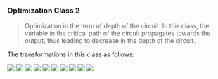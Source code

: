 ### Optimization Class 2
> Optimization in the term of depth of the circuit. In this class, the variable in the critical path of the circuit propagates
 towards the output, thus leading to decrease in the depth of the circuit.
 
 The transformations in this class as follows:
 
<img src="https://render.githubusercontent.com/render/math?math=%241.%5C%3Am(u%2Cx%2Cm(x%2C%5Cbar%7By%7D%2C%5Cbar%7Bz%7D))%5Cleftrightarrow%20m(u%2Cy%2Cm(y%2C%5Cbar%7Bx%7D%2C%5Cbar%7Bz%7D))%5Cleftrightarrow%20m(u%2Cz%2Cm(z%2C%5Cbar%7By%7D%2C%5Cbar%7Bx%7D))%24">
<img src="https://render.githubusercontent.com/render/math?math=%242.%5C%3Am(u%2Cx%2Cm(%5Cbar%7Bx%7D%2Cy%2Cz))%5Cleftrightarrow%20m(%5Cbar%7By%7D%2Cx%2Cm(%5Cbar%7Bx%7D%2C%5Cbar%7Bu%7D%2Cz))%5Cleftrightarrow%20m(%5Cbar%7Bz%7D%2Cx%2Cm(%5Cbar%7Bx%7D%2Cy%2C%5Cbar%7Bu%7D))%24">
<img src="https://render.githubusercontent.com/render/math?math=%243.%5C%3Am(u%2C%5Cbar%7Bx%7D%2Cm(x%2C%5Cbar%7By%7D%2C%5Cbar%7Bz%7D))%5Cleftrightarrow%20m(y%2C%5Cbar%7Bx%7D%2Cm(x%2C%5Cbar%7Bu%7D%2C%5Cbar%7Bz%7D))%5Cleftrightarrow%20m(z%2C%5Cbar%7Bx%7D%2Cm(x%2C%5Cbar%7By%7D%2C%5Cbar%7Bu%7D))%24">
<img src="https://render.githubusercontent.com/render/math?math=%244.%5C%3Am(u%2C%5Cbar%7Bx%7D%2Cm(%5Cbar%7Bx%7D%2Cy%2Cz))%5Cleftrightarrow%20m(u%2C%5Cbar%7By%7D%2Cm(%5Cbar%7By%7D%2Cx%2Cz))%5Cleftrightarrow%20m(u%2C%5Cbar%7Bz%7D%2Cm(%5Cbar%7Bz%7D%2Cy%2Cx))%24">
<img src="https://render.githubusercontent.com/render/math?math=%245.%5C%3Am(%5Cbar%7Bu%7D%2Cx%2Cm(x%2Cy%2C%5Cbar%7Bz%7D))%5Cleftrightarrow%20m(%5Cbar%7Bu%7D%2Cz%2Cm(z%2Cy%2C%5Cbar%7Bx%7D))%24">
<img src="https://render.githubusercontent.com/render/math?math=%246.%5C%3Am(%5Cbar%7Bu%7D%2Cx%2Cm(x%2C%5Cbar%7By%7D%2Cz))%5Cleftrightarrow%20m(%5Cbar%7Bu%7D%2Cy%2Cm(y%2C%5Cbar%7Bx%7D%2Cz))%24">
<img src="https://render.githubusercontent.com/render/math?math=%247.%5C%3Am(%5Cbar%7Bu%7D%2Cx%2Cm(x%2C%5Cbar%7By%7D%2C%5Cbar%7Bz%7D))%5Cleftrightarrow%20m(%5Cbar%7Bu%7D%2Cy%2Cm(y%2C%5Cbar%7Bx%7D%2C%5Cbar%7Bz%7D))%24">
<img src="https://render.githubusercontent.com/render/math?math=%248.%5C%3Am(%5Cbar%7Bu%7D%2Cx%2Cm(%5Cbar%7Bx%7D%2Cy%2Cz))%5Cleftrightarrow%20m(%5Cbar%7By%7D%2Cx%2Cm(%5Cbar%7Bx%7D%2Cu%2Cz))%24">
<img src="https://render.githubusercontent.com/render/math?math=%249.%5C%3Am(%5Cbar%7Bu%7D%2C%5Cbar%7Bx%7D%2Cm(x%2Cy%2Cz))%5Cleftrightarrow%20m(%5Cbar%7By%7D%2C%5Cbar%7Bx%7D%2Cm(x%2Cu%2Cz))%24">
<img src="https://render.githubusercontent.com/render/math?math=%2410.%5C%3Am(%5Cbar%7Bu%7D%2C%5Cbar%7Bx%7D%2Cm(%5Cbar%7Bx%7D%2Cy%2Cz))%5Cleftrightarrow%20m(%5Cbar%7Bu%7D%2C%5Cbar%7By%7D%2Cm(%5Cbar%7By%7D%2Cx%2Cz))%24">
